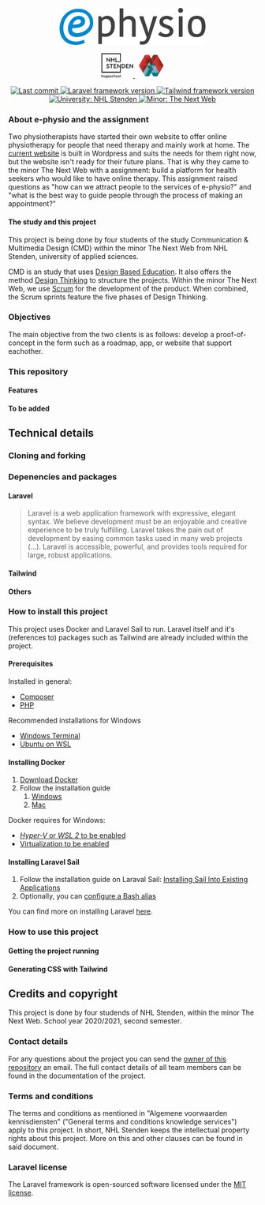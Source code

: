 <p align="center">
    <a href="https://e-physio.org/" target="_blank">
        <img src="https://raw.githubusercontent.com/yansiegers/E-Physio/main/public/img/logo.png" 
        alt="Logo e-physio" height="75">
    </a>
</p>
<p align="center">
    <a href="https://nhlstenden.com/">
        <img src="https://raw.githubusercontent.com/yansiegers/E-Physio/main/public/img/NHL-Stenden-PNG.png" alt="Logo NHL Stenden" height="50">
    </a>
    &nbsp;
    <a href="https://www.nhlstenden.com/en/minors/next-web">
        <img src="https://raw.githubusercontent.com/yansiegers/E-Physio/main/public/img/The-Next-Web.gif" alt="Logo The Next Web" height="50">
    </a> 
</p>

<p align="center">
    <a href="https://github.com/yansiegers/E-Physio/branches">
        <img src="https://img.shields.io/github/last-commit/yansiegers/E-Physio" alt="Last commit">
    </a>
    <a href="https://laravel.com/docs/8.x">
        <img src="https://img.shields.io/badge/Laravel-v8.x-important" alt="Laravel framework version">
    </a>
    <a href="https://tailwindcss.com/docs">
        <img src="https://img.shields.io/badge/Tailwind-v2.x-important" alt="Tailwind framework version">
    </a>
    <a href="https://nhlstenden.com/">
        <img src="https://img.shields.io/badge/university-NHL%20Stenden-blue" alt="University: NHL Stenden">
    </a>
    <a href="https://www.nhlstenden.com/en/minors/next-web">
        <img src="https://img.shields.io/badge/minor-The%20Next%20Web-red" alt="Minor: The Next Web">
    </a>
</p>

### About e-physio and the assignment
Two physiotherapists have started their own website to offer online physiotherapy for people that need therapy and mainly work at home. The [current website](https://e-physio.org/) is built in Wordpress and suits the needs for them right now, but the website isn't ready for their future plans. That is why they came to the minor The Next Web with a assignment: build a platform for health seekers who would like to have online therapy. This assignment raised questions as "how can we attract people to the services of e-physio?" and "what is the best way to guide people through the process of making an appointment?"

#### The study and this project
This project is being done by four students of the study Communication & Multimedia Design (CMD) within the minor The Next Web from NHL Stenden, university of applied sciences.

CMD is an study that uses [Design Based Education](https://www.nhlstenden.com/en/why-nhl-stenden/education-concept). It also offers the method [Design Thinking](https://en.wikipedia.org/wiki/Design_thinking) to structure the projects. Within the minor The Next Web, we use [Scrum](https://en.wikipedia.org/wiki/Scrum_(software_development)) for the development of the product. When combined, the Scrum sprints feature the five phases of Design Thinking.

### Objectives
The main objective from the two clients is as follows: develop a proof-of-concept in the form such as a roadmap, app, or website that support eachother.

### This repository

#### Features

#### To be added

## Technical details

### Cloning and forking

### Depenencies and packages

#### Laravel
> Laravel is a web application framework with expressive, elegant syntax. We believe development must be an enjoyable and creative experience to be truly fulfilling. Laravel takes the pain out of development by easing common tasks used in many web projects (...). Laravel is accessible, powerful, and provides tools required for large, robust applications.

#### Tailwind

#### Others

### How to install this project
This project uses Docker and Laravel Sail to run. Laravel itself and it's (references to) packages such as Tailwind are already included within the project.

#### Prerequisites
Installed in general:
* [Composer](https://getcomposer.org/doc/00-intro.md)
* [PHP](https://www.php.net/downloads.php)

Recommended installations for Windows
* [Windows Terminal](https://www.microsoft.com/en-us/p/windows-terminal/9n0dx20hk701)
* [Ubuntu on WSL](https://ubuntu.com/wsl)

#### Installing Docker
1. [Download Docker](https://www.docker.com/products/docker-desktop)
2. Follow the installation guide
   1. [Windows](https://docs.docker.com/docker-for-windows/install/)
   2. [Mac](https://docs.docker.com/docker-for-mac/install/)

Docker requires for Windows:
* [*Hyper-V* or *WSL 2* to be enabled](https://docs.docker.com/docker-for-windows/install/#system-requirements)
* [Virtualization to be enabled](https://docs.docker.com/docker-for-windows/troubleshoot/#virtualization-must-be-enabled)

#### Installing Laravel Sail
1. Follow the installation guide on Laraval Sail: [Installing Sail Into Existing Applications](https://laravel.com/docs/8.x/sail#installation)
2. Optionally, you can [configure a Bash alias](https://laravel.com/docs/8.x/sail#configuring-a-bash-alias)

You can find more on installing Laravel [here](https://laravel.com/docs/8.x/installation).

### How to use this project

#### Getting the project running

#### Generating CSS with Tailwind

## Credits and copyright
This project is done by four studends of NHL Stenden, within the minor The Next Web. School year 2020/2021, second semester.

### Contact details
For any questions about the project you can send the [owner of this repository](https://github.com/yansiegers) an email. The full contact details of all team members can be found in the documentation of the project.

### Terms and conditions 
The terms and conditions as mentioned in "Algemene voorwaarden kennisdiensten" ("General terms and conditions knowledge services") apply to this project. In short, NHL Stenden keeps the intellectual property rights about this project. More on this and other clauses can be found in said document.

### Laravel license
The Laravel framework is open-sourced software licensed under the [MIT license](https://opensource.org/licenses/MIT).
